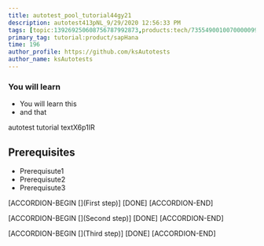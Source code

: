 ```yaml
---
title: autotest_pool_tutorial44gy21
description: autotest413pNL_9/29/2020 12:56:33 PM
tags: [topic:139269250608756787992873,products:tech/73554900100700000996,tutorial:experience/advanced]
primary_tag: tutorial:product/sapHana
time: 196
author_profile: https://github.com/ksAutotests
author_name: ksAutotests
---
```

### You will learn
- You will learn this
- and that

autotest tutorial textX6p1IR

## Prerequisites
- Prerequisute1
- Prerequisute2
- Prerequisute3

[ACCORDION-BEGIN [](First step)]
[DONE]
[ACCORDION-END]

[ACCORDION-BEGIN [](Second step)]
[DONE]
[ACCORDION-END]

[ACCORDION-BEGIN [](Third step)]
[DONE]
[ACCORDION-END]

